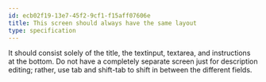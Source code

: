```yaml
---
id: ecb02f19-13e7-45f2-9cf1-f15aff07606e
title: This screen should always have the same layout
type: specification
---
```


It should consist solely of the title, the textinput, textarea, and instructions at the bottom. Do not have a completely separate screen just for description editing; rather, use tab and shift-tab to shift in between the different fields.
